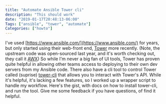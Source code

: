 ```yaml
---
title: "Automate Ansible Tower cli"
description: "This should work"
date: "2019-01-17T20:48:13-06:00"
Tags: ["ansible", "tower", "automate"]
Categories: ["howto"]
---
```


I've used [https://www.ansible.com/](https://www.ansible.com/) for years, but only started using their web-front end, [Tower](https://www.ansible.com/products/tower) more recently. (Note, the upstream code was open-sourced last year, and it's worth checking out, they call it [AWX](https://github.com/ansible/awx)) So while I'm never a big fan of UI tools, Tower has proven quite helpful in allowing other teams access to deploying to their own dev servers from my Ansible code. There also have a cli tool to control Tower called (suprise) [tower-cli](https://github.com/ansible/tower-cli) that allows you to interact with Tower's API. While it's helpful, it's lacking a few features, so I worked up a wrapper script to handle my workflow. Here's the gist, with docs on how to install tower-cli, and run the tool. Give me some feedback if you have questions, of find it helpful.

<script src="https://gist.github.com/philcryer/fdce90d0b06517a49ff2fdba41b579df.js"></script>
